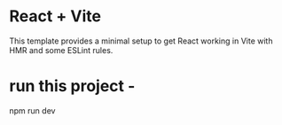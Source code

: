 # React + Vite

This template provides a minimal setup to get React working in Vite with HMR and some ESLint rules.

# run this project - 
 npm run dev 
